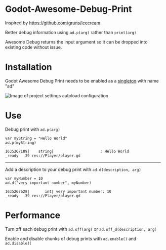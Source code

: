 # Godot-Awesome-Debug-Print
Inspired by https://github.com/gruns/icecream

Better debug information using `ad.p(arg)` rather than `print(arg)`

Awesome Debug returns the input argument so it can be dropped into existing code without issue.

# Installation
Godot Awesome Debug Print needs to be enabled as a [singleton](https://docs.godotengine.org/en/stable/getting_started/step_by_step/singletons_autoload.html) with name "ad"


![Image of project settings autoload configuration](https://i.imgur.com/QYHm2FV.png)

# Use
Debug print with `ad.p(arg)`
```gdscript
var myString = "Hello World"
ad.p(myString)
```
`1635267189|    string|                     : Hello World                                                _ready   39 res://Player/player.gd`
___
Add a description to your debug print with `ad.d(description, arg)`
```gdscript
var myNumber = 10
ad.d("very important number", myNumber)
```

`1635267628|       int| very important number: 10                                                         _ready   39 res://Player/player.gd`

# Performance
Turn off each debug print with `ad.off(arg)` or `ad.off_d(description, arg)`

Enable and disable chunks of debug prints with `ad.enable()` and `ad.disable()`
